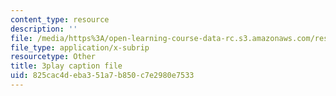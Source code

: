 ```yaml
---
content_type: resource
description: ''
file: /media/https%3A/open-learning-course-data-rc.s3.amazonaws.com/res-18-007-calculus-revisited-multivariable-calculus-fall-2011/825cac4deba351a7b850c7e2980e7533_Brmq13Waa_Y.vtt
file_type: application/x-subrip
resourcetype: Other
title: 3play caption file
uid: 825cac4d-eba3-51a7-b850-c7e2980e7533
---
```

